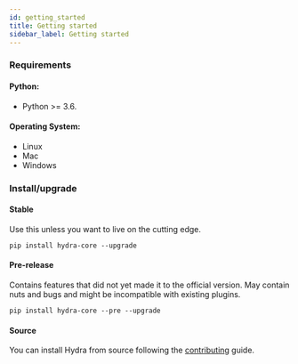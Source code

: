 ```yaml
---
id: getting_started
title: Getting started
sidebar_label: Getting started
---
```

### Requirements
#### Python:
* Python >= 3.6.

#### Operating System:
* Linux
* Mac
* Windows


### Install/upgrade
#### Stable 
Use this unless you want to live on the cutting edge.
```
pip install hydra-core --upgrade
```

#### Pre-release
Contains features that did not yet made it to the official version.
May contain nuts and bugs and might be incompatible with existing plugins.
```
pip install hydra-core --pre --upgrade
```
#### Source
You can install Hydra from source following the [contributing](development/contributing.md) guide.